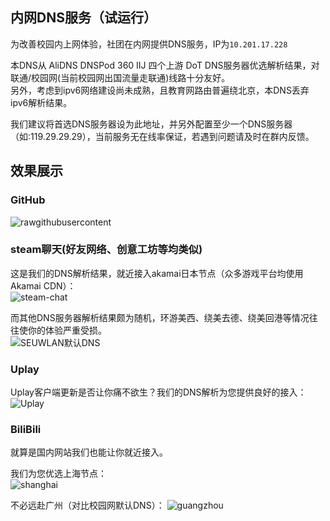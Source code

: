 ## 内网DNS服务（试运行）

为改善校园内上网体验，社团在内网提供DNS服务，IP为`10.201.17.228`

本DNS从 AliDNS DNSPod 360 IIJ 四个上游 DoT DNS服务器优选解析结果，对联通/校园网(当前校园网出国流量走联通)线路十分友好。  
另外，考虑到ipv6网络建设尚未成熟，且教育网路由普遍绕北京，本DNS丢弃ipv6解析结果。

我们建议将首选DNS服务器设为此地址，并另外配置至少一个DNS服务器（如:119.29.29.29），当前服务无在线率保证，若遇到问题请及时在群内反馈。

## 效果展示

### GitHub

![rawgithubusercontent](https://i.loli.net/2021/03/18/Jvr2a37QK8mFAlP.jpg)

### steam聊天(好友网络、创意工坊等均类似)

这是我们的DNS解析结果，就近接入akamai日本节点（众多游戏平台均使用Akamai CDN）：  
![steam-chat](https://i.loli.net/2021/03/18/J7kVaZMPxRrT9Du.jpg)

而其他DNS服务器解析结果颇为随机，环游美西、绕美去德、绕美回港等情况往往使你的体验严重受损。  
![SEUWLAN默认DNS](https://i.loli.net/2021/03/18/cNJu2BfAhOsmP5I.jpg)

### Uplay

Uplay客户端更新是否让你痛不欲生？我们的DNS解析为您提供良好的接入：  
![Uplay](https://i.loli.net/2021/03/18/emXtSEAwo2gU94i.jpg)

### BiliBili

就算是国内网站我们也能让你就近接入。

我们为您优选上海节点：  
![shanghai](https://i.loli.net/2021/03/18/pYyOhSBDWcmTj5H.jpg)

不必远赴广州（对比校园网默认DNS）：
![guangzhou](https://i.loli.net/2021/03/18/cErU7IlVG4NfqMz.jpg)